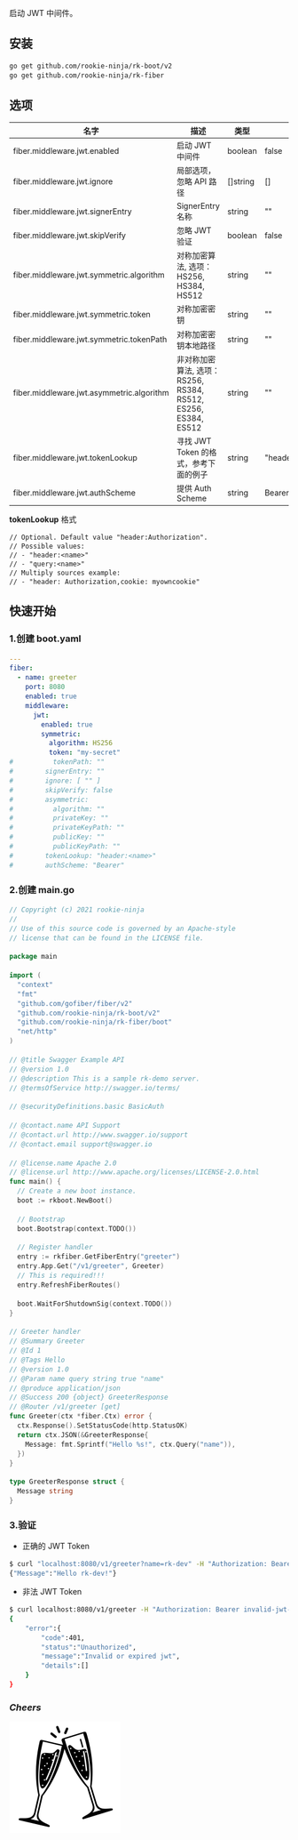 启动 JWT 中间件。

## 安装
```bash
go get github.com/rookie-ninja/rk-boot/v2
go get github.com/rookie-ninja/rk-fiber
```

## 选项
| 名字                                        | 描述                                                   | 类型       | 默认值                    |
|-------------------------------------------|------------------------------------------------------|----------|------------------------|
| fiber.middleware.jwt.enabled              | 启动 JWT 中间件                                           | boolean  | false                  |
| fiber.middleware.jwt.ignore               | 局部选项，忽略 API 路径                                       | []string | []                     |
| fiber.middleware.jwt.signerEntry          | SignerEntry 名称                                       | string   | ""                     |
| fiber.middleware.jwt.skipVerify           | 忽略 JWT 验证                                            | boolean  | false                  |
| fiber.middleware.jwt.symmetric.algorithm  | 对称加密算法, 选项：HS256, HS384, HS512                       | string   | ""                     |
| fiber.middleware.jwt.symmetric.token      | 对称加密密钥                                               | string   | ""                     |
| fiber.middleware.jwt.symmetric.tokenPath  | 对称加密密钥本地路径                                           | string   | ""                     |
| fiber.middleware.jwt.asymmetric.algorithm | 非对称加密算法, 选项：RS256, RS384, RS512, ES256, ES384, ES512 | string   | ""                     |
| fiber.middleware.jwt.tokenLookup          | 寻找 JWT Token 的格式，参考下面的例子                             | string   | "header:Authorization" |
| fiber.middleware.jwt.authScheme           | 提供 Auth Scheme                                       | string   | Bearer                 |

**tokenLookup** 格式

```
// Optional. Default value "header:Authorization".
// Possible values:
// - "header:<name>"
// - "query:<name>"
// Multiply sources example:
// - "header: Authorization,cookie: myowncookie"
```

## 快速开始
### 1.创建 boot.yaml
```yaml
---
fiber:
  - name: greeter
    port: 8080
    enabled: true
    middleware:
      jwt:
        enabled: true
        symmetric:
          algorithm: HS256
          token: "my-secret"
#          tokenPath: ""
#        signerEntry: ""
#        ignore: [ "" ]
#        skipVerify: false
#        asymmetric:
#          algorithm: ""
#          privateKey: ""
#          privateKeyPath: ""
#          publicKey: ""
#          publicKeyPath: ""
#        tokenLookup: "header:<name>"
#        authScheme: "Bearer"
```

### 2.创建 main.go
```go
// Copyright (c) 2021 rookie-ninja
//
// Use of this source code is governed by an Apache-style
// license that can be found in the LICENSE file.

package main

import (
  "context"
  "fmt"
  "github.com/gofiber/fiber/v2"
  "github.com/rookie-ninja/rk-boot/v2"
  "github.com/rookie-ninja/rk-fiber/boot"
  "net/http"
)

// @title Swagger Example API
// @version 1.0
// @description This is a sample rk-demo server.
// @termsOfService http://swagger.io/terms/

// @securityDefinitions.basic BasicAuth

// @contact.name API Support
// @contact.url http://www.swagger.io/support
// @contact.email support@swagger.io

// @license.name Apache 2.0
// @license.url http://www.apache.org/licenses/LICENSE-2.0.html
func main() {
  // Create a new boot instance.
  boot := rkboot.NewBoot()

  // Bootstrap
  boot.Bootstrap(context.TODO())

  // Register handler
  entry := rkfiber.GetFiberEntry("greeter")
  entry.App.Get("/v1/greeter", Greeter)
  // This is required!!!
  entry.RefreshFiberRoutes()

  boot.WaitForShutdownSig(context.TODO())
}

// Greeter handler
// @Summary Greeter
// @Id 1
// @Tags Hello
// @version 1.0
// @Param name query string true "name"
// @produce application/json
// @Success 200 {object} GreeterResponse
// @Router /v1/greeter [get]
func Greeter(ctx *fiber.Ctx) error {
  ctx.Response().SetStatusCode(http.StatusOK)
  return ctx.JSON(&GreeterResponse{
    Message: fmt.Sprintf("Hello %s!", ctx.Query("name")),
  })
}

type GreeterResponse struct {
  Message string
}
```

### 3.验证
- 正确的 JWT Token

```bash
$ curl "localhost:8080/v1/greeter?name=rk-dev" -H "Authorization: Bearer eyJhbGciOiJIUzI1NiIsInR5cCI6IkpXVCJ9.eyJzdWIiOiIxMjM0NTY3ODkwIiwibmFtZSI6IkpvaG4gRG9lIiwiaWF0IjoxNTE2MjM5MDIyfQ.EpM5XBzTJZ4J8AfoJEcJrjth8pfH28LWdjLo90sYb9g"
{"Message":"Hello rk-dev!"}
```

- 非法 JWT Token
```bash
$ curl localhost:8080/v1/greeter -H "Authorization: Bearer invalid-jwt-token"
{
    "error":{
        "code":401,
        "status":"Unauthorized",
        "message":"Invalid or expired jwt",
        "details":[]
    }
}
```

### _**Cheers**_
![](../../../img/user-guide/cheers.png)